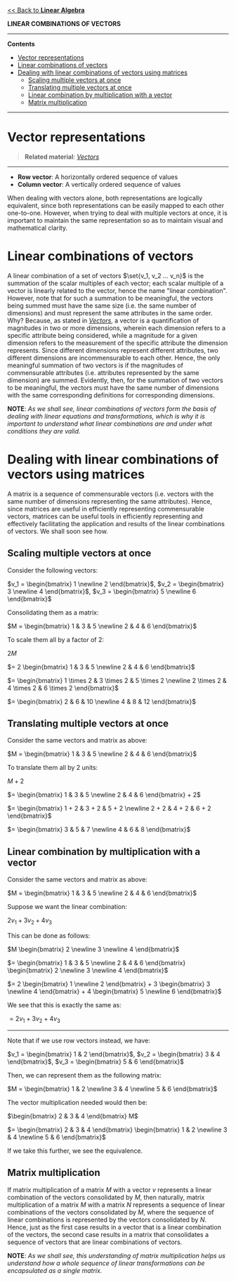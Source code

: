 <head>
  <script>
    MathJax = {tex: {inlineMath: [['$', '$']]}};
  </script>
  <script id="MathJax-script" async
    src="https://cdn.jsdelivr.net/npm/mathjax@3/es5/tex-chtml.js">
  </script>
</head>

[<< Back to **Linear Algebra**](https://pranigopu.github.io/mathematics/linear-algebra)

**LINEAR COMBINATIONS OF VECTORS**

---

**Contents**

- [Vector representations](#vector-representations)
- [Linear combinations of vectors](#linear-combinations-of-vectors)
- [Dealing with linear combinations of vectors using matrices](#dealing-with-linear-combinations-of-vectors-using-matrices)
  - [Scaling multiple vectors at once](#scaling-multiple-vectors-at-once)
  - [Translating multiple vectors at once](#translating-multiple-vectors-at-once)
  - [Linear combination by multiplication with a vector](#linear-combination-by-multiplication-with-a-vector)
  - [Matrix multiplication](#matrix-multiplication)

---

# Vector representations
> **Related material**: [_Vectors_](https://pranigopu.github.io/mathematics/linear-algebra/vectors.html)

---

- **Row vector**: A horizontally ordered sequence of values
- **Column vector**: A vertically ordered sequence of values

When dealing with vectors alone, both representations are logically equivalent, since both representations can be easily mapped to each other one-to-one. However, when trying to deal with multiple vectors at once, it is important to maintain the same representation so as to maintain visual and mathematical clarity.

# Linear combinations of vectors
A linear combination of a set of vectors $\set{v_1, v_2 ... v_n}$ is the summation of the scalar multiples of each vector; each scalar multiple of a vector is linearly related to the vector, hence the name "linear combination". However, note that for such a summation to be meaningful, the vectors being summed must have the same size (i.e. the same number of dimensions) and must represent the same attributes in the same order. Why? Because, as stated in [_Vectors_](https://pranigopu.github.io/mathematics/linear-algebra/vectors.html), a vector is a quantification of magnitudes in two or more dimensions, wherein each dimension refers to a specific attribute being considered, while a magnitude for a given dimension refers to the measurement of the specific attribute the dimension represents. Since different dimensions represent different attributes, two different dimensions are incommensurable to each other. Hence, the only meaningful summation of two vectors is if the magnitudes of commensurable attributes (i.e. attributes represented by the same dimension) are summed. Evidently, then, for the summation of two vectors to be meaningful, the vectors must have the same number of dimensions with the same corresponding definitions for corresponding dimensions.

**NOTE**: _As we shall see, linear combinations of vectors form the basis of dealing with linear equations and transformations, which is why it is important to understand what linear combinations are and under what conditions they are valid._

# Dealing with linear combinations of vectors using matrices
A matrix is a sequence of commensurable vectors (i.e. vectors with the same number of dimensions representing the same attributes). Hence, since matrices are useful in efficiently representing commensurable vectors, matrices can be useful tools in efficiently representing and effectively facilitating the application and results of the linear combinations of vectors. We shall soon see how.

## Scaling multiple vectors at once
Consider the following vectors:

$v_1 = \begin{bmatrix} 1 \newline 2 \end{bmatrix}$, $v_2 = \begin{bmatrix} 3 \newline 4 \end{bmatrix}$, $v_3 = \begin{bmatrix} 5 \newline 6 \end{bmatrix}$

Consolidating them as a matrix:

$M = \begin{bmatrix} 1 & 3 & 5 \newline 2 & 4 & 6 \end{bmatrix}$

To scale them all by a factor of $2$:

$2M$

$= 2 \begin{bmatrix} 1 & 3 & 5 \newline 2 & 4 & 6 \end{bmatrix}$

$= \begin{bmatrix} 1 \times 2 & 3 \times 2 & 5 \times 2 \newline 2 \times 2 & 4 \times 2 & 6 \times 2 \end{bmatrix}$

$= \begin{bmatrix} 2 & 6 & 10 \newline 4 & 8 & 12 \end{bmatrix}$

## Translating multiple vectors at once
Consider the same vectors and matrix as above:

$M = \begin{bmatrix} 1 & 3 & 5 \newline 2 & 4 & 6 \end{bmatrix}$

To translate them all by $2$ units:

$M + 2$

$= \begin{bmatrix} 1 & 3 & 5 \newline 2 & 4 & 6 \end{bmatrix} + 2$

$= \begin{bmatrix} 1 + 2 & 3 + 2 & 5 + 2 \newline 2 + 2 & 4 + 2 & 6 + 2 \end{bmatrix}$

$= \begin{bmatrix} 3 & 5 & 7 \newline 4 & 6 & 8 \end{bmatrix}$

## Linear combination by multiplication with a vector
Consider the same vectors and matrix as above:

$M = \begin{bmatrix} 1 & 3 & 5 \newline 2 & 4 & 6 \end{bmatrix}$

Suppose we want the linear combination:

$2v_1 + 3v_2 + 4v_3$

This can be done as follows:

$M \begin{bmatrix} 2 \newline 3 \newline 4 \end{bmatrix}$

$= \begin{bmatrix} 1 & 3 & 5 \newline 2 & 4 & 6 \end{bmatrix} \begin{bmatrix} 2 \newline 3 \newline 4 \end{bmatrix}$

$= 2 \begin{bmatrix} 1 \newline 2 \end{bmatrix} + 3 \begin{bmatrix} 3 \newline 4 \end{bmatrix} + 4 \begin{bmatrix} 5 \newline 6 \end{bmatrix}$

We see that this is exactly the same as:

$= 2v_1 + 3v_2 + 4v_3$

---

Note that if we use row vectors instead, we have:

$v_1 = \begin{bmatrix} 1 & 2 \end{bmatrix}$, $v_2 = \begin{bmatrix} 3 & 4 \end{bmatrix}$, $v_3 = \begin{bmatrix} 5 & 6 \end{bmatrix}$

Then, we can represent them as the following matrix:

$M = \begin{bmatrix} 1 & 2 \newline 3 & 4 \newline 5 & 6 \end{bmatrix}$

The vector multiplication needed would then be:

$\begin{bmatrix} 2 & 3 & 4 \end{bmatrix} M$

$= \begin{bmatrix} 2 & 3 & 4 \end{bmatrix} \begin{bmatrix} 1 & 2 \newline 3 & 4 \newline 5 & 6 \end{bmatrix}$

If we take this further, we see the equivalence.

## Matrix multiplication
If matrix multiplication of a matrix $M$ with a vector $v$ represents a linear combination of the vectors consolidated by $M$, then naturally, matrix multiplication of a matrix $M$ with a matrix $N$ represents a sequence of linear combinations of the vectors consolidated by $M$, where the sequence of linear combinations is represented by the vectors consolidated by $N$. Hence, just as the first case results in a vector that is a linear combination of the vectors, the second case results in a matrix that consolidates a sequence of vectors that are linear combinations of vectors.

**NOTE**: _As we shall see, this understanding of matrix multiplication helps us understand how a whole sequence of linear transformations can be encapsulated as a single matrix._